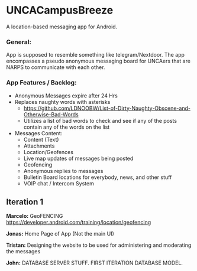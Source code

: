 # UNCACampusBreeze
A location-based messaging app for Android.

### General:
App is supposed to resemble something like telegram/Nextdoor. The app encompasses a pseudo anonymous messaging board for UNCAers that are NARPS to communicate with each other.

### App Features / Backlog:
- Anonymous Messages expire after 24 Hrs
- Replaces naughty words with asterisks
  - https://github.com/LDNOOBW/List-of-Dirty-Naughty-Obscene-and-Otherwise-Bad-Words
  - Utilizes a list of bad words to check and see if any of the posts contain any of the words on the list
- Messages Content:
    - Content (Text)
    - Attachments
    - Location/Geofences
    - Live map updates of messages being posted
    - Geofencing
    - Anonymous replies to messages
    - Bulletin Board locations  for everybody, news, and other stuff
    - VOIP chat / Intercom System

## Iteration 1
**Marcelo:** GeoFENCING
https://developer.android.com/training/location/geofencing

**Jonas:** Home Page of App (Not the main UI)

**Tristan:** Designing the website to be used for administering and moderating the messages

**John:**  DATABASE SERVER STUFF. FIRST ITERATION DATABASE MODEL.
